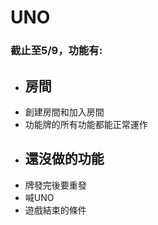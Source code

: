 # UNO
### 截止至5/9，功能有:
- ## 房間
 + 創建房間和加入房間
 + 功能牌的所有功能都能正常運作
- ## 還沒做的功能
 + 牌發完後要重發
 + 喊UNO
 + 遊戲結束的條件
